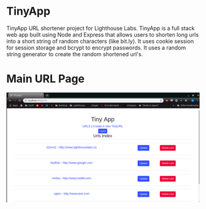 # TinyApp
TinyApp URL shortener project for Lighthouse Labs.
TinyApp is a full stack web app built using Node and Express that allows users to shorten long urls into a short string of random characters (like bit.ly). It uses cookie session for session storage and bcrypt to encrypt passwords. It uses a random string generator to create the random shortened url's. 

# Main URL Page

![screencap of url page](https://github.com/pmckeegan/TinyApp/blob/master/screencaps/tinyapp.png)


